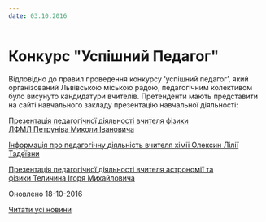 ```yaml
---
date: 03.10.2016
---
```

# Конкурс &quot;Успішний Педагог&quot;

Відповідно до правил проведення конкурсу ‘успішний педагог’, який організований Львівською міською радою, педагогічним колективом було висунуто кандидатури вчителів. Претенденти мають представити на сайті навчального закладу презентацію навчальної діяльності:

[Презентація педагогічної діяльності вчителя фізики ЛФМЛ Петруніва Миколи Івановича](/files/blog/конкурс-успішний-педагог/презентація-педагогічної-діяльності.pptx)

[Інформація про педагогічну діяльність вчителя хімії Олексин Лілії Тадеївни](/files/blog/конкурс-успішний-педагог/інформація-про-педагогічну-діяльність-олексин-лілії-тадеївни.pptx)

[Презентація педагогічної діяльності вчителя астрономії та фізики Теличина Ігоря Михайловича](/files/blog/конкурс-успішний-педагог/презентація-досвіду-теличина-ігоря-михайловича.pptx)

Оновлено 18-10-2016

[Читати усі новини](/news)

